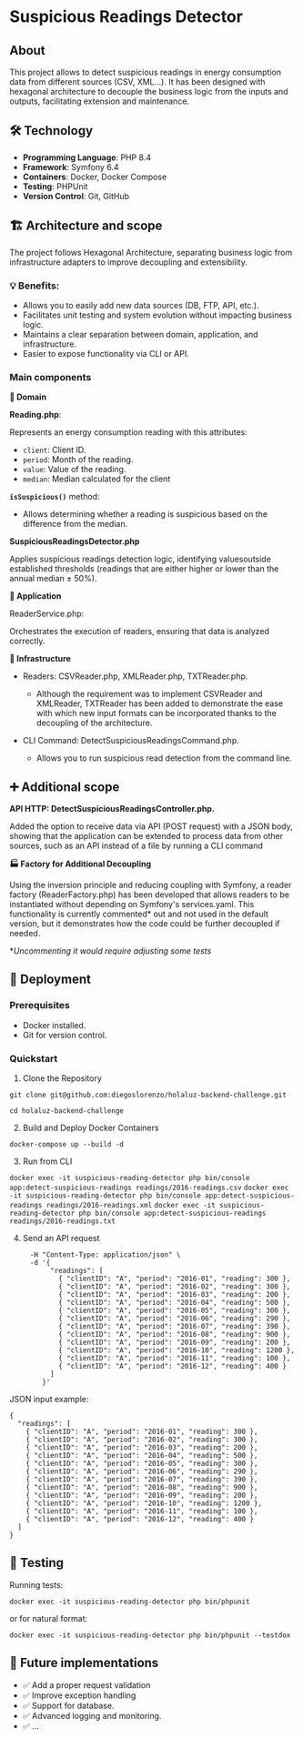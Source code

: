 # Suspicious Readings Detector

## About

This project allows to detect suspicious readings in energy consumption data from different sources (CSV, XML...).
It has been designed with hexagonal architecture to decouple the business logic from the inputs and outputs, facilitating extension and maintenance.

## 🛠️ Technology

- **Programming Language**: PHP 8.4
- **Framework**: Symfony 6.4
- **Containers**: Docker, Docker Compose
- **Testing**: PHPUnit
- **Version Control**: Git, GitHub

## 🏗️ Architecture and scope

The project follows Hexagonal Architecture, separating business logic from infrastructure adapters to improve decoupling and extensibility.

### 💡 Benefits:

- Allows you to easily add new data sources (DB, FTP, API, etc.).
- Facilitates unit testing and system evolution without impacting business logic.
- Maintains a clear separation between domain, application, and infrastructure.
- Easier to expose functionality via CLI or API.

### Main components

**📂 Domain**

**Reading.php**: 

Represents an energy consumption reading with this attributes:
- `client`: Client ID.
- `period`: Month of the reading.
- `value`: Value of the reading.
- `median`: Median calculated for the client

**`isSuspicious()`** method:

- Allows determining whether a reading is suspicious based on the difference from the median.

**SuspiciousReadingsDetector.php**

Applies suspicious readings detection logic, identifying values ​​outside established thresholds (readings that are either higher or lower than the annual median ± 50%).

**📂 Application**

ReaderService.php:

Orchestrates the execution of readers, ensuring that data is analyzed correctly.

**📂 Infrastructure**

- Readers: CSVReader.php, XMLReader.php, TXTReader.php.

  - Although the requirement was to implement CSVReader and XMLReader, TXTReader has been added to demonstrate the ease with which new input formats can be incorporated thanks to the decoupling of the architecture.

- CLI Command: DetectSuspiciousReadingsCommand.php.

  - Allows you to run suspicious read detection from the command line.


## ➕ Additional scope

**API HTTP: DetectSuspiciousReadingsController.php.**

Added the option to receive data via API (POST request) with a JSON body, showing that the application can be extended to process data from other sources, such as an API instead of a file by running a CLI command


**🏭 Factory for Additional Decoupling**

Using the inversion principle and reducing coupling with Symfony, a reader factory (ReaderFactory.php) has been developed that allows readers to be instantiated without depending on Symfony's services.yaml. This functionality is currently commented* out and not used in the default version, but it demonstrates how the code could be further decoupled if needed.

**Uncommenting it would require adjusting some tests*


## 🐳 Deployment

### Prerequisites
- Docker installed.
- Git for version control.

### Quickstart

1. Clone the Repository

```git clone git@github.com:diegoslorenzo/holaluz-backend-challenge.git```

```cd holaluz-backend-challenge```

2. Build and Deploy Docker Containers

```docker-compose up --build -d```

3. Run from CLI

```docker exec -it suspicious-reading-detector php bin/console app:detect-suspicious-readings readings/2016-readings.csv```
```docker exec -it suspicious-reading-detector php bin/console app:detect-suspicious-readings readings/2016-readings.xml```
```docker exec -it suspicious-reading-detector php bin/console app:detect-suspicious-readings readings/2016-readings.txt```

4. Send an API request

``` curl -X POST http://localhost:8000/detect-suspicious-readings \
     -H "Content-Type: application/json" \
     -d '{
          "readings": [
            { "clientID": "A", "period": "2016-01", "reading": 300 },
            { "clientID": "A", "period": "2016-02", "reading": 300 },
            { "clientID": "A", "period": "2016-03", "reading": 200 },
            { "clientID": "A", "period": "2016-04", "reading": 500 },
            { "clientID": "A", "period": "2016-05", "reading": 300 },
            { "clientID": "A", "period": "2016-06", "reading": 290 },
            { "clientID": "A", "period": "2016-07", "reading": 390 },
            { "clientID": "A", "period": "2016-08", "reading": 900 },
            { "clientID": "A", "period": "2016-09", "reading": 200 },
            { "clientID": "A", "period": "2016-10", "reading": 1200 },
            { "clientID": "A", "period": "2016-11", "reading": 100 },
            { "clientID": "A", "period": "2016-12", "reading": 400 }
          ]
        }'
```


JSON input example:
```
{
  "readings": [
    { "clientID": "A", "period": "2016-01", "reading": 300 },
    { "clientID": "A", "period": "2016-02", "reading": 300 },
    { "clientID": "A", "period": "2016-03", "reading": 200 },
    { "clientID": "A", "period": "2016-04", "reading": 500 },
    { "clientID": "A", "period": "2016-05", "reading": 300 },
    { "clientID": "A", "period": "2016-06", "reading": 290 },
    { "clientID": "A", "period": "2016-07", "reading": 390 },
    { "clientID": "A", "period": "2016-08", "reading": 900 },
    { "clientID": "A", "period": "2016-09", "reading": 200 },
    { "clientID": "A", "period": "2016-10", "reading": 1200 },
    { "clientID": "A", "period": "2016-11", "reading": 100 },
    { "clientID": "A", "period": "2016-12", "reading": 400 }
  ]
}
```

## 🧪 Testing

Running tests:

```docker exec -it suspicious-reading-detector php bin/phpunit```

or for natural format:

```docker exec -it suspicious-reading-detector php bin/phpunit --testdox```


## 🔄 Future implementations

- ✅ Add a proper request validation
- ✅ Improve exception handling
- ✅ Support for database.
- ✅ Advanced logging and monitoring.
- ✅ ...